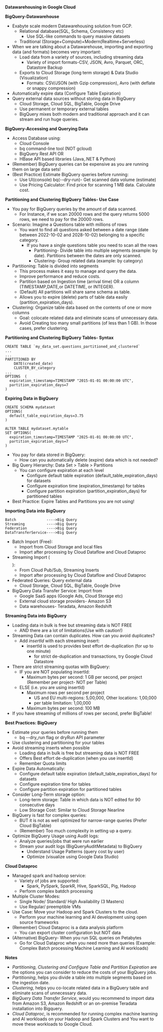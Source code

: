 **Datawarehousing in Google Cloud**

**BigQuery-Datawarehouse**

- Exabyte scale modern Datawarehousing solution from GCP.
  - Relational database(SQL, Schema, Consistency etc)
    - Use SQL-like commands to query massive datasets
  - Traditional (Storage+Compute)+Modern(Realtime+Serverless)
- When we are talking about a Datawarehouse, importing and exporting data (and formats) becomes very important:
  - Load data from a variety of sources, including streaming data
    - Variety of import formats-CSV, JSON, Avro, Parquet, ORC, Datastore Backup
  - Exports to Cloud Storage (long term storage) & Data Studio (Visualization)
    - Formats: CSV/JSON (with Gzip compression), Avro (with deflate or snappy compression)
- Automatically expire data (Configure Table Expiration)
- Query external data sources without storing data in BigQuery
  - Cloud Storage, Cloud SQL, BigTable, Google Drive
  - Use permanent or temporary external tables
  - BigQuery mixes both modern and traditional approach and it can stream and run huge queries.

**BigQuery-Accessing and Querying Data**

- Access Database using:
  - Cloud Console
  - bq command-line tool (NOT gcloud)
  - BigQuery Rest API OR
  - HBase API based libraries (Java,.NET & Python)
- (Remember) BigQuery queries can be expensive as you are running them on large data sets!
- (Best Practice) Estimate BigQuery queries before running:
  - Use UI(console) bq(--dry-run)- Get scanned data volume (estimate)
  - Use Pricing Calculator: Find price for scanning 1 MB data. Calculate cost.

**Partitioning and Clustering BIgQuery Tables- Use Case**

- You pay for BigQuery queries by the amount of data scanned.
  - For Instance, if we scan 20000 rows and the query returns 5000 rows, we need to pay for the 20000 rows.
- Scenario: Imagine a Questions table with millions of rows
  - You want to find all questions asked between a date range (date between 2022-10-02 and 2028-10-02) belonging to a specific category.
    - If you have a single questions table you need to scan all the rows
      - Partitioning- Divide table into multiple segments (example: by date). Partitions between the dates are only scanned.
      - Clustering- Group related data (example: by category)
- Partitioning: Table is divided into segments
  - This process makes it easy to manage and query the data.
  - Improve performance and reduce costs.
  - Partition based on Ingestion time (arrival time) OR a column (TIMESTAMP,DATE,or DATETIME, or INTEGER).
  - (Default) All partitions will share same schema as table.
  - Allows you to expire (delete) parts of table data easily (partition_expiration_days).
- Clustering: Organize table data based on the contents of one or more columns
  - Goal: colocate related data and eliminate scans of unnecessary data.
  - Avoid Creating too many small partitions (of less than 1 GB). In those cases, prefer clustering.

**Partitioning and Clustering BigQuery Tables- Syntax**

```
CREATE TABLE `my_data_set.questions_partitioned_and_clustered`
...
...
PARTITIONED BY
    DATE(created_date)
    CLUSTER_BY_category
...
OPTIONS  (
  expiration_timestamp=TIMESTAMP "2015-01-01 00:00:00 UTC",
  partition_expiration_days=7
)
```

**Expiring Data in BigQuery**

```
CREATE SCHEMA mydataset
OPTIONS(
  default_table_expiration_days=3.75
)

ALTER TABLE mydataset.mytable
SET OPTIONS(
  expiration_timestamp=TIMESTAMP "2025-01-01 00:00:00 UTC",
  partition_expiration_days=7
)
```

- You pay for data stored in BigQuery:
  - How can you automatically delete (expire) data which is not needed?
- Big Query Hierarchy: Data Set > Table > Partitions
  - You can configure expiration at each level
    - Configure default table expiration (default_table_expiration_days) for datasets
    - Configure expiration time (expiration_timestamp) for tables
    - Configure partition expiration (partition_expiration_days) for partitioned tables
- Best Practice: Expire Tables and Partitions you are not using!

**Importing Data into BigQuery**

```
Batch              ---->Big Query
Streaming          ---->Big Query
Federation         ---->Big Query
DataTransferService---->Big Query
```

- Batch Import (Free):
  - Import from Cloud Storage and local files
  - Import after processing by Cloud Dataflow and Cloud Dataproc
- Streaming Import ($$$$):
  - From Cloud Pub/Sub, Streaming Inserts
  - Import after processing by Cloud Dataflow and Cloud Dataproc
- Federated Queries: Query external data
  - Cloud Storage, Cloud SQL, BigTable, Google Drive
- BigQuery Data Transfer Service: Import from
  - Google SaaS apps (Google Ads, Cloud Storage etc)
  - External cloud storage providers- Amazon S3
  - Data warehouses- Teradata, Amazon Redshift

**Streaming Data into BigQuery**

- Loading data in bulk is free but streaming data is NOT FREE
  - AND there are a lot of limitations(Use with caution!)
- Streaming Data can contain duplicates. How can you avoid duplicates?
  - Add *insertId* with each streaming insert:
    - insertId is used to provides best effort de-duplication (for up to one minute)
      - for strict de-duplication and transactions, try Google Cloud Datastore
- There are strict streaming quotas with BigQuery:
  - IF you are NOT populating insertId:
    - Maximum bytes per second: 1 GB per second, per project (Remember per project- NOT per Table)
  - ELSE (i.e. you are using insertId)
    - Maximum rows per second per project
      - US and EU multi-regions: 5,00,000, Other locations: 1,00,000
      - per table limitation: 1,00,000
    - Maximum bytes per second: 100 MB
- If you have streaming of millions of rows per second, prefer BigTable!

**Best Practices: BigQuery**

- Estimate your queries before running them
  - bq --dry_run flag or dryRun API parameter
- Use clustering and partitioning for your tables
- Avoid streaming inserts when possible
  - Loading data in bulk is free but streaming data is NOT FREE
  - Offers Best effort de-duplication (when you use insertId)
  - Remember Quota limits
- Expire Data Automatically:
  - Configure default table expiration (default_table_expiration_days) for datasets
  - Configure expiration time for tables
  - Configure partition expiration for partitioned tables
- Consider Long-Term storage option:
  - Long-term storage: Table in which data is NOT edited for 90 consecutive days
  - Low Storage Cost: Similar to Cloud Storage Nearline
- BigQuery is fast for complex queries: 
  - BUT it is not as well optimized for narrow-range queries (Prefer Cloud BigTable)
  - (Remember) Too much complexity in setting up a query.
- Optimize BigQuery Usage using Audit logs:
  - Analyze queries/jobs that were run earlier
  - Stream your audit logs (BigQueryAuditMetadata) to BigQuery
    - Understand Usage Patterns (query cost by user)
    - Optimize (visualize using Google Data Studio)

**Cloud Dataproc**

- Managed spark and hadoop service:
  - Variety of jobs are supported:
    - Spark, PySpark, SparkR, Hive, SparkSQL, Pig, Hadoop
  - Perform complex batdch processing
- Multiple Cluster Modes:
  - Single Node/ Standard/ High Availability (3 Masters)
  - Use Regular/ preemptible VMs
- Use Case: Move your Hadoop and Spark Clusters to the cloud.
  - Perform your machine learning and AI development using open source frameworks
- (Remember) Cloud Dataproc is a data analysis platform
  - You can export cluster configuration but NOT data
- (Alternative) BigQuery- When you run SQL queries on Petabytes
  - Go for Cloud Dataproc when you need more than queries (Example: Complex Batch processing Machine Learning and AI workloads)

**Notes**

- *Partitioning, Clustering and Configure Table and Partition Expiration* are the options you can consider to reduce the costs of your BigQuery jobs.
- *Partitioning*, helps you divide a table into multiple segments based on the ingestion date.
- *Clustering*, helps you co-locate related data in a BigQuery table and eliminate scans of unnecessary data.
- *BigQuery Data Transfer Service*, would you recommend to import data from Amazon S3, Amazon Redshift or an on-premise Teradata installation into Bigquery.
- *Cloud Dataproc*, is recommended for running complex machine learning and AI workloads on your Hadoop and Spark Clusters and You want to move these workloads to Google Cloud.